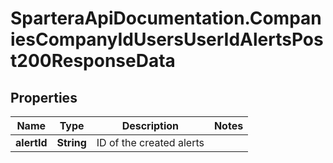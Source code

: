 # SparteraApiDocumentation.CompaniesCompanyIdUsersUserIdAlertsPost200ResponseData

## Properties

Name | Type | Description | Notes
------------ | ------------- | ------------- | -------------
**alertId** | **String** | ID of the created alerts | 


